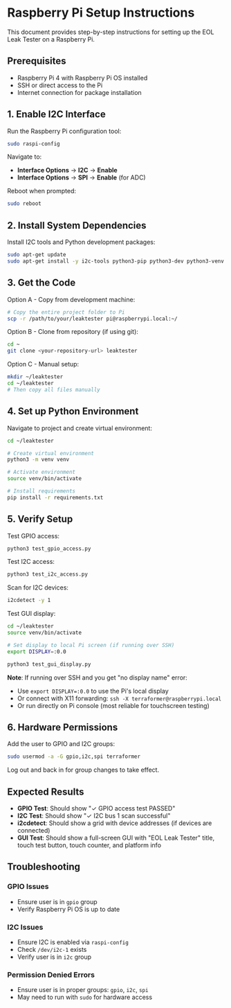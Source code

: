 # Raspberry Pi Setup Instructions

This document provides step-by-step instructions for setting up the EOL Leak Tester on a Raspberry Pi.

## Prerequisites

- Raspberry Pi 4 with Raspberry Pi OS installed
- SSH or direct access to the Pi
- Internet connection for package installation

## 1. Enable I2C Interface

Run the Raspberry Pi configuration tool:

```bash
sudo raspi-config
```

Navigate to:
- **Interface Options** → **I2C** → **Enable**
- **Interface Options** → **SPI** → **Enable** (for ADC)

Reboot when prompted:
```bash
sudo reboot
```

## 2. Install System Dependencies

Install I2C tools and Python development packages:

```bash
sudo apt-get update
sudo apt-get install -y i2c-tools python3-pip python3-dev python3-venv git
```

## 3. Get the Code

Option A - Copy from development machine:
```bash
# Copy the entire project folder to Pi
scp -r /path/to/your/leaktester pi@raspberrypi.local:~/
```

Option B - Clone from repository (if using git):
```bash
cd ~
git clone <your-repository-url> leaktester
```

Option C - Manual setup:
```bash
mkdir ~/leaktester
cd ~/leaktester
# Then copy all files manually
```

## 4. Set up Python Environment

Navigate to project and create virtual environment:

```bash
cd ~/leaktester

# Create virtual environment
python3 -m venv venv

# Activate environment
source venv/bin/activate

# Install requirements
pip install -r requirements.txt
```

## 5. Verify Setup

Test GPIO access:
```bash
python3 test_gpio_access.py
```

Test I2C access:
```bash
python3 test_i2c_access.py
```

Scan for I2C devices:
```bash
i2cdetect -y 1
```

Test GUI display:
```bash
cd ~/leaktester
source venv/bin/activate

# Set display to local Pi screen (if running over SSH)
export DISPLAY=:0.0

python3 test_gui_display.py
```

**Note**: If running over SSH and you get "no display name" error:
- Use `export DISPLAY=:0.0` to use the Pi's local display
- Or connect with X11 forwarding: `ssh -X terraformer@raspberrypi.local`
- Or run directly on Pi console (most reliable for touchscreen testing)

## 6. Hardware Permissions

Add the user to GPIO and I2C groups:

```bash
sudo usermod -a -G gpio,i2c,spi terraformer
```

Log out and back in for group changes to take effect.

## Expected Results

- **GPIO Test**: Should show "✓ GPIO access test PASSED"
- **I2C Test**: Should show "✓ I2C bus 1 scan successful" 
- **i2cdetect**: Should show a grid with device addresses (if devices are connected)
- **GUI Test**: Should show a full-screen GUI with "EOL Leak Tester" title, touch test button, touch counter, and platform info

## Troubleshooting

### GPIO Issues
- Ensure user is in `gpio` group
- Verify Raspberry Pi OS is up to date

### I2C Issues
- Ensure I2C is enabled via `raspi-config`
- Check `/dev/i2c-1` exists
- Verify user is in `i2c` group

### Permission Denied Errors
- Ensure user is in proper groups: `gpio`, `i2c`, `spi`
- May need to run with `sudo` for hardware access 